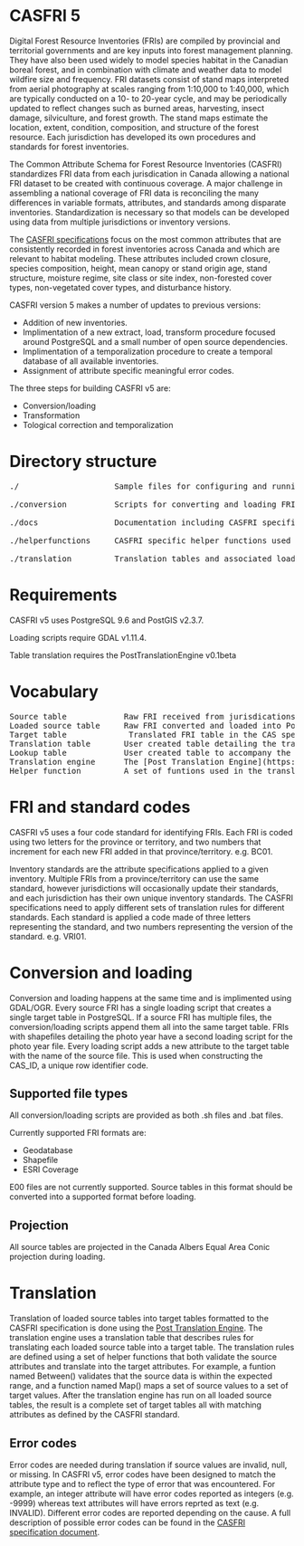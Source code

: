 # CASFRI 5
Digital Forest Resource Inventories (FRIs) are compiled by provincial and territorial governments and are key inputs into forest management planning. They have also been used widely to model species habitat in the Canadian boreal forest, and in combination with climate and weather data to model wildfire size and frequency. FRI datasets consist of stand maps interpreted from aerial photography at scales ranging from 1:10,000 to 1:40,000, which are typically conducted on a 10- to 20-year cycle, and may be periodically updated to reflect changes such as burned areas, harvesting, insect damage, silviculture, and forest growth. The stand maps estimate the location, extent, condition, composition, and structure of the forest resource. Each jurisdiction has developed its own procedures and standards for forest inventories. 

The Common Attribute Schema for Forest Resource Inventories (CASFRI) standardizes FRI data from each jurisdication in Canada allowing a national FRI dataset to be created with continuous coverage. A major challenge in assembling a national coverage of FRI data is reconciling the many differences in variable formats, attributes, and standards among disparate inventories. Standardization is necessary so that models can be developed using data from multiple jurisdictions or inventory versions.

The [CASFRI specifications](https://github.com/edwardsmarc/CASFRI/tree/master/docs/specifications) focus on the most common attributes that are consistently recorded in forest inventories across Canada and which are relevant to habitat modeling. These attributes included crown closure, species composition, height, mean canopy or stand origin age, stand structure, moisture regime, site class or site index, non-forested cover types, non-vegetated cover types, and disturbance history.

CASFRI version 5 makes a number of updates to previous versions:
* Addition of new inventories.
* Implimentation of a new extract, load, transform procedure focused around PostgreSQL and a small number of open source dependencies.
* Implimentation of a temporalization procedure to create a temporal database of all available inventories.
* Assignment of attribute specific meaningful error codes.

The three steps for building CASFRI v5 are:
* Conversion/loading
* Transformation
* Tological correction and temporalization

# Directory structure
<pre>
./                    Sample files for configuring and running scripts

./conversion          Scripts for converting and loading FRI datasets using either .bat or .sh

./docs                Documentation including CASFRI specifications

./helperfunctions     CASFRI specific helper functions used for table translation

./translation         Translation tables and associated loading scripts
</pre>

# Requirements
CASFRI v5 uses PostgreSQL 9.6 and PostGIS v2.3.7.

Loading scripts require GDAL v1.11.4.

Table translation requires the PostTranslationEngine v0.1beta

# Vocabulary
<pre>
Source table            Raw FRI received from jurisdications.
Loaded source table     Raw FRI converted and loaded into PostgreSQL.
Target table             Translated FRI table in the CAS specification.
Translation table       User created table detailing the translation rules.
Lookup table            User created table to accompany the translation table.
Translation engine      The [Post Translation Engine](https://github.com/edwardsmarc/postTranslationEngine).
Helper function         A set of funtions used in the translation table that facilitate translation.
</pre>

# FRI and standard codes
CASFRI v5 uses a four code standard for identifying FRIs. Each FRI is coded using two letters for the province or territory, and two numbers that increment for each new FRI added in that province/territory. e.g. BC01.

Inventory standards are the attribute specifications applied to a given inventory. Multiple FRIs from a province/territory can use the same standard, however jurisdictions will occasionally update their standards, and each jurisdiction has their own unique inventory standards. The CASFRI specifications need to apply different sets of translation rules for different standards. Each standard is applied a code made of three letters representing the standard, and two numbers representing the version of the standard. e.g. VRI01.

# Conversion and loading
Conversion and loading happens at the same time and is implimented using GDAL/OGR. Every source FRI has a single loading script that creates a single target table in PostgreSQL. If a source FRI has multiple files, the conversion/loading scripts append them all into the same target table. FRIs with shapefiles detailing the photo year have a second loading script for the photo year file. Every loading script adds a new attribute to the target table with the name of the source file. This is used when constructing the CAS_ID, a unique row identifier code.

## Supported file types
All conversion/loading scripts are provided as both .sh files and .bat files.

Currently supported FRI formats are:
* Geodatabase
* Shapefile
* ESRI Coverage

E00 files are not currently supported. Source tables in this format should be converted into a supported format before loading.

## Projection
All source tables are projected in the Canada Albers Equal Area Conic projection during loading.

# Translation
Translation of loaded source tables into target tables formatted to the CASFRI specification is done using the [Post Translation Engine](https://github.com/edwardsmarc/postTranslationEngine). The translation engine uses a translation table that describes rules for translating each loaded source table into a target table. The translation rules are defined using a set of helper functions that both validate the source attributes and translate into the target attributes. For example, a funtion named Between() validates that the source data is within the expected range, and a function named Map() maps a set of source values to a set of target values. After the translation engine has run on all loaded source tables, the result is a complete set of target tables all with matching attributes as defined by the CASFRI standard. 

## Error codes
Error codes are needed during translation if source values are invalid, null, or missing. In CASFRI v5, error codes have been designed to match the attribute type and to reflect the type of error that was encountered. For example, an integer attribute will have error codes reported as integers (e.g. -9999) whereas text attributes will have errors reprted as text (e.g. INVALID). Different error codes are reported depending on the cause. A full description of possible error codes can be found in the [CASFRI specification document](https://github.com/edwardsmarc/CASFRI/tree/master/docs/specifications).

